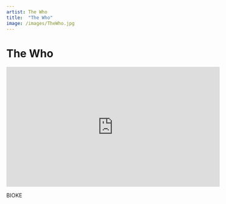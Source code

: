 ```yaml
---
artist: The Who
title:  "The Who"
image: /images/TheWho.jpg
---
```


# The Who

<iframe width="560" height="315" src="https://www.youtube.com/embed/QV_9pn7MGUo" frameborder="0" allowfullscreen></iframe>

BIOKE